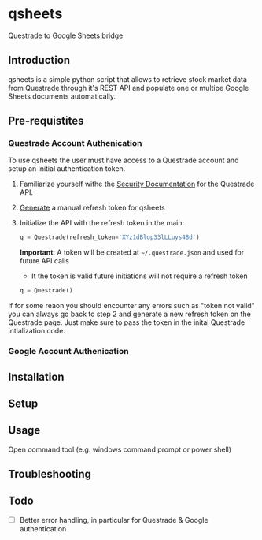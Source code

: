 # qsheets
Questrade to Google Sheets bridge

## Introduction

qsheets is a simple python script that allows to retrieve stock market data from Questrade through it's REST API and populate one or multipe Google Sheets documents automatically.

## Pre-requistites

### Questrade Account Authenication

To use qsheets the user must have access to a Questrade account and setup an initial authentication token. 

1. Familiarize yourself withe the [Security Documentation](https://www.questrade.com/api/documentation/security) for the Questrade API.
2. [Generate](https://login.questrade.com/APIAccess/UserApps.aspx) a manual refresh token for qsheets
3. Initialize the API with the refresh token in the main:
   
    ```python
    q = Questrade(refresh_token='XYz1dBlop33lLLuys4Bd')
    ```

    **Important**: A token will be created at ```~/.questrade.json``` and used for future API calls
      * It the token is valid future initiations will not require a refresh token
    ```python
    q = Questrade()
    ```
If for some reaon you should encounter any errors such as "token not valid" you can always go back to step 2 and generate a new refresh token on the Questrade page. Just make sure to pass the token in the inital Questrade intialization code.

### Google Account Authenication

## Installation

## Setup

## Usage

Open command tool (e.g. windows command prompt or power shell)

## Troubleshooting

## Todo

- [ ] Better error handling, in particular for Questrade & Google authentication


